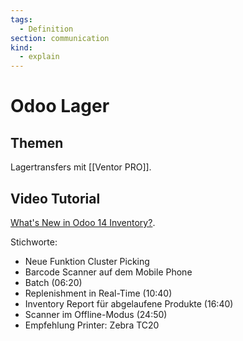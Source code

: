 ```yaml
---
tags:
  - Definition
section: communication
kind:
  - explain
---
```


# Odoo Lager

## Themen

Lagertransfers mit [[Ventor PRO]].

## Video Tutorial

[What's New in Odoo 14 Inventory?](https://www.youtube.com/watch?v=ujSeKrkx30g).

Stichworte:

- Neue Funktion Cluster Picking
- Barcode Scanner auf dem Mobile Phone
- Batch (06:20)
- Replenishment in Real-Time (10:40)
- Inventory Report für abgelaufene Produkte (16:40)
- Scanner im Offline-Modus (24:50)
- Empfehlung Printer: Zebra TC20
